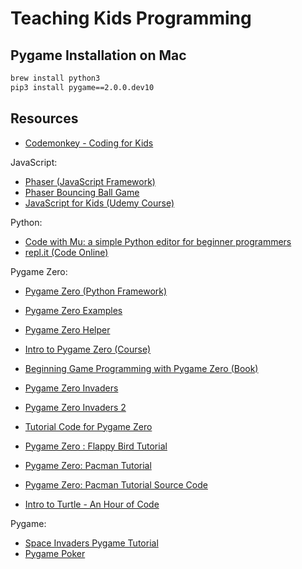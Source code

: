 # Teaching Kids Programming

## Pygame Installation on Mac

```sh
brew install python3
pip3 install pygame==2.0.0.dev10
```

## Resources

* [Codemonkey - Coding for Kids](https://www.codemonkey.com)

JavaScript:

* [Phaser (JavaScript Framework)](https://github.com/photonstorm/phaser)
* [Phaser Bouncing Ball Game](https://www.emanueleferonato.com/2019/05/31/build-a-html5-hyper-casual-game-like-bouncing-ball-by-ketchapp-studio-using-phaser-3-and-arcade-physics/)
* [JavaScript for Kids (Udemy Course)](https://www.udemy.com/course/javascript-for-kids/)

Python:

* [Code with Mu: a simple Python editor for beginner programmers](https://codewith.mu/)
* [repl.it (Code Online)](https://repl.it)

Pygame Zero:

* [Pygame Zero (Python Framework)](https://pygame-zero.readthedocs.io/en/stable/)
* [Pygame Zero Examples](https://github.com/lordmauve/pgzero/tree/master/examples)
* [Pygame Zero Helper](https://www.aposteriori.com.sg/pygame-zero-helper/)
* [Intro to Pygame Zero (Course)](https://aposteriori.trinket.io/game-development-with-pygame-zero#/intro-to-pygame-zero/intro-and-installation)
* [Beginning Game Programming with Pygame Zero (Book)](https://www.apress.com/gp/book/9781484256497)
* [Pygame Zero Invaders](https://magpi.raspberrypi.org/articles/pygame-zero-invaders)
* [Pygame Zero Invaders 2](https://magpi.raspberrypi.org/articles/pygame-zero-space-invaders-ii)
* [Tutorial Code for Pygame Zero](https://github.com/TechnoVisual/Pygame-Zero)
* [Pygame Zero : Flappy Bird Tutorial](https://pygamezero-bird.readthedocs.io/en/latest/)
* [Pygame Zero: Pacman Tutorial](https://pygamezero-pacman.readthedocs.io/en/latest)
* [Pygame Zero: Pacman Tutorial Source Code](https://github.com/ericclack/pygamezero_pacman)

* [Intro to Turtle - An Hour of Code](https://hourofpython.trinket.io/a-visual-introduction-to-python#/welcome/an-hour-of-code)

Pygame:

* [Space Invaders Pygame Tutorial](https://www.youtube.com/watch?v=Q-__8Xw9KTM&feature=youtu.be)
* [Pygame Poker](https://github.com/drewtorg/poker)
